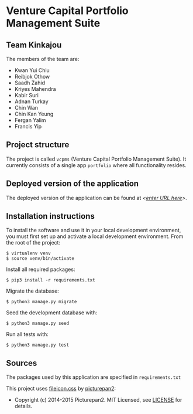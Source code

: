 # Venture Capital Portfolio Management Suite

## Team Kinkajou

The members of the team are:

- Kwan Yui Chiu
- Reibjok Othow
- Saadh Zahid
- Kriyes Mahendra
- Kabir Suri
- Adnan Turkay
- Chin Wan
- Chin Kan Yeung
- Fergan Yalim
- Francis Yip

## Project structure

The project is called `vcpms` (Venture Capital Portfolio Management Suite). It currently consists of a single
app `portfolio` where all functionality resides.

## Deployed version of the application

The deployed version of the application can be found at *<[enter URL here](URL)>*.

## Installation instructions

To install the software and use it in your local development environment, you must first set up and activate a local
development environment. From the root of the project:

```
$ virtualenv venv
$ source venv/bin/activate
```

Install all required packages:

```
$ pip3 install -r requirements.txt
```

Migrate the database:

```
$ python3 manage.py migrate
```

Seed the development database with:

```
$ python3 manage.py seed
```

Run all tests with:

```
$ python3 manage.py test
```

## Sources

The packages used by this application are specified in `requirements.txt`

This project uses [fileicon.css](https://github.com/picturepan2/fileicon.css)
by [picturepan2](https://github.com/picturepan2):

- Copyright (c) 2014-2015 Picturepan2. MIT Licensed,
  see [LICENSE](https://github.com/AdnanTurkay/team-kinkajou/blob/main/portfolio/static/css/LICENSE) for details.
